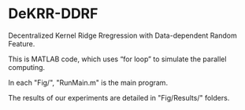# DeKRR-DDRF
Decentralized Kernel Ridge Rregression with Data-dependent Random Feature.

This is MATLAB code, which uses “for loop” to simulate the parallel computing.

In each "Fig/", "RunMain.m" is the main program. 

The results of our experiments are detailed in "Fig/Results/" folders.
